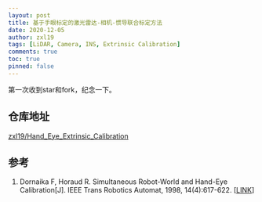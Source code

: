 ```yaml
---
layout: post
title: 基于手眼标定的激光雷达-相机-惯导联合标定方法
date: 2020-12-05
author: zxl19
tags: [LiDAR, Camera, INS, Extrinsic Calibration]
comments: true
toc: true
pinned: false
---
```


第一次收到star和fork，纪念一下。

<!-- more -->

## 仓库地址

[zxl19/Hand_Eye_Extrinsic_Calibration](https://github.com/zxl19/Hand_Eye_Extrinsic_Calibration)

## 参考

1. Dornaika F, Horaud R. Simultaneous Robot-World and Hand-Eye Calibration[J]. IEEE Trans Robotics Automat, 1998, 14(4):617-622. [[LINK](https://ieeexplore.ieee.org/document/704233)]
